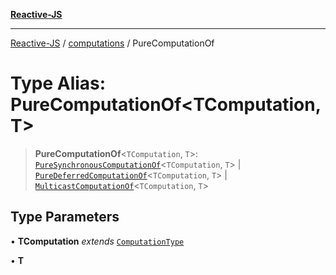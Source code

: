 [**Reactive-JS**](../../README.md)

***

[Reactive-JS](../../README.md) / [computations](../README.md) / PureComputationOf

# Type Alias: PureComputationOf\<TComputation, T\>

> **PureComputationOf**\<`TComputation`, `T`\>: [`PureSynchronousComputationOf`](PureSynchronousComputationOf.md)\<`TComputation`, `T`\> \| [`PureDeferredComputationOf`](PureDeferredComputationOf.md)\<`TComputation`, `T`\> \| [`MulticastComputationOf`](MulticastComputationOf.md)\<`TComputation`, `T`\>

## Type Parameters

• **TComputation** *extends* [`ComputationType`](ComputationType.md)

• **T**

